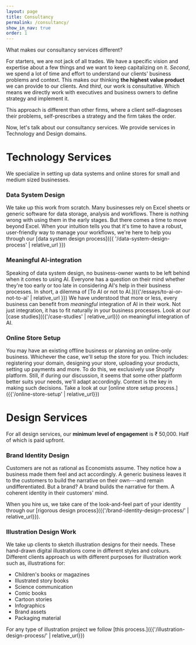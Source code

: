 ```yaml
---
layout: page
title: Consultancy
permalink: /consultancy/
show_in_nav: true
order: 1
---
```

What makes our consultancy services different?

For starters, we are not jack of all trades. We have a specific vision and expertise about a few things and we want to keep capitalizing on it.
*Second*, we spend a lot of time and effort to understand our clients' business problems and context. This makes our thinking **the highest value product** we can provide to our clients.
And *third*, our work is consultative. Which means we directly work with executives and business owners to define strategy and implement it.

This approach is different than other firms, where a client self-diagnoses their problems, self-prescribes a strategy and the firm takes the order.

Now, let's talk about our consultancy services. We provide services in Technology and Design domains.

# Technology Services
We specialize in setting up data systems and online stores for small and medium sized businesses.

### Data System Design
We take up this work from scratch. Many businesses rely on Excel sheets or generic software for data storage, analysis and workflows. There is nothing wrong with using them in the early stages. But there comes a time to move beyond Excel. When your intuition tells you that it's time to have a robust, user-friendly way to manage your workflows, we're here to help you through our [data system design process]({{ '/data-system-design-process' | relative_url }})

### Meaningful AI-integration
Speaking of data system design, no business-owner wants to be left behind when it comes to using AI. Everyone has a question on their mind whether they're too early or too late in considering AI's help in their business processes. In short, a dilemma of [To AI or not to AI.]({{'/essays/to-ai-or-not-to-ai' | relative_url }})
We have understood that more or less, every business can benefit from *meaningful* integration of AI in their work. Not just integration, it has to fit naturally in your business processes. Look at our [case studies]({{'/case-studies' | relative_url}}) on meaningful integration of AI.

### Online Store Setup
You may have an existing offline business or planning an online-only business. Whichever the case, we'll setup the store for you. Thich includes: registering your domain, designing your store, uploading your products, setting up payments and more. To do this, we exclusively use Shopify platform. Still, if during our discussion, it seems that some other platform better suits your needs, we'll adapt accordingly. Context is the key in making such decisions. Take a look at our [online store setup process.]({{'/online-store-setup' | relative_url}})

# Design Services
For all design services, our **minimum level of engagement** is ₹ 50,000. Half of which is paid upfront.

### Brand Identity Design
Customers are not as rational as Economists assume. They notice how a business made them feel and act accordingly. A generic business leaves it to the customers to build the narrative on their own---and remain undifferentiated.
But a brand? A brand builds the narrative for them. A coherent identity in their customers' mind.

When you hire us, we take care of the look-and-feel part of your identity through our [rigorous design process]({{'/brand-identity-design-process/' | relative_url}}).

### Illustration Design Work
We take up clients to sketch illustration designs for their needs. These hand-drawn digital illustrations come in different styles and colours. Different clients approach us with different purposes for illustration work such as, illustrations for:
- Children's books or magazines
- Illustrated story books
- Science communication
- Comic books
- Cartoon stories
- Infographics
- Brand assets
- Packaging material

For any type of illustration project we follow [this process.]({{'/illustration-design-process/' | relative_url}})
